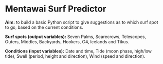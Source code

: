 # Mentawai Surf Predictor

**Aim:** to build a basic Python script to give suggestions as to which surf spot to go, based on the current conditions.

**Surf spots (output variables):** Seven Palms, Scarecrows, Telescopes, Outers, Middles, Backyards, Hookers, G4, Icelands and Tikus. 

**Conditions (input variables):** Date and time, Tide (moon phase, high/low tide), Swell (period, height and direction), Wind (speed and direction).
